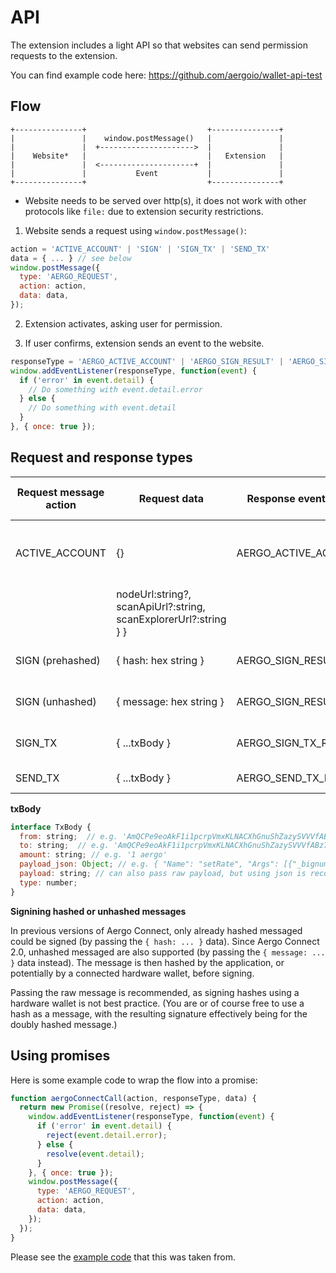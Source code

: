 API
===

The extension includes a light API so that websites can send permission requests to the extension.

You can find example code here: https://github.com/aergoio/wallet-api-test

Flow
----

```
+---------------+                           +---------------+
|               |    window.postMessage()   |               |
|               |  +--------------------->  |               |
|    Website*   |                           |   Extension   |
|               |  <---------------------+  |               |
|               |           Event           |               |
+---------------+                           +---------------+
```

* Website needs to be served over http(s), it does not work with other protocols like `file:` due to extension security restrictions.

1. Website sends a request using `window.postMessage()`:
```js
action = 'ACTIVE_ACCOUNT' | 'SIGN' | 'SIGN_TX' | 'SEND_TX'
data = { ... } // see below
window.postMessage({
  type: 'AERGO_REQUEST',
  action: action,
  data: data,
});
```

2. Extension activates, asking user for permission.

3. If user confirms, extension sends an event to the website.
```js
responseType = 'AERGO_ACTIVE_ACCOUNT' | 'AERGO_SIGN_RESULT' | 'AERGO_SIGN_TX_RESULT' | 'AERGO_SEND_TX_RESULT'
window.addEventListener(responseType, function(event) {
  if ('error' in event.detail) {
    // Do something with event.detail.error
  } else {
    // Do something with event.detail
  }
}, { once: true });
```

Request and response types
--------------------------

| Request message action | Request data            | Response event name  | Response event detail                             |
|------------------------|-------------------------|----------------------|---------------------------------------------------|
| ACTIVE_ACCOUNT         | {}                      | AERGO_ACTIVE_ACCOUNT | { account: { address: string, chainId: string,    |
|                        |                                                  nodeUrl:string?, scanApiUrl?:string, scanExplorerUrl?:string } } |
| SIGN (prehashed)       | { hash: hex string }    | AERGO_SIGN_RESULT    | { signature: string }                             |
| SIGN (unhashed)        | { message: hex string } | AERGO_SIGN_RESULT    | { signature: string }                             |
| SIGN_TX                | { ...txBody }           | AERGO_SIGN_TX_RESULT | { signature: string }                             |
| SEND_TX                | { ...txBody }           | AERGO_SEND_TX_RESULT | { hash: string }                                  |

**txBody**

```js
interface TxBody {
  from: string;  // e.g. 'AmQCPe9eoAkF1i1pcrpVmxKLNACXhGnuShZazySVVVfABz78e7XT'
  to: string;  // e.g. 'AmQCPe9eoAkF1i1pcrpVmxKLNACXhGnuShZazySVVVfABz78e7XT'
  amount: string; // e.g. '1 aergo'
  payload_json: Object; // e.g. { "Name": "setRate", "Args": [{"_bignum": "9070000000"}] }
  payload: string; // can also pass raw payload, but using json is recommended for better UX
  type: number;
}
```

**Signining hashed or unhashed messages**

In previous versions of Aergo Connect, only already hashed messaged could be signed (by passing the `{ hash: ... }` data).
Since Aergo Connect 2.0, unhashed messaged are also supported (by passing the `{ message: ... }` data instead).
The message is then hashed by the application, or potentially by a connected hardware wallet, before signing.

Passing the raw message is recommended, as signing hashes using a hardware wallet is not best practice.
(You are or of course free to use a hash as a message, with the resulting signature effectively being for the doubly hashed message.)

Using promises
--------------

Here is some example code to wrap the flow into a promise:

```js
function aergoConnectCall(action, responseType, data) {
  return new Promise((resolve, reject) => {
    window.addEventListener(responseType, function(event) {
      if ('error' in event.detail) {
        reject(event.detail.error);
      } else {
        resolve(event.detail);
      }
    }, { once: true });
    window.postMessage({
      type: 'AERGO_REQUEST',
      action: action,
      data: data,
    });
  });
}
```

Please see the [example code](https://github.com/aergoio/wallet-api-test/blob/master/script.js) that this was taken from.
